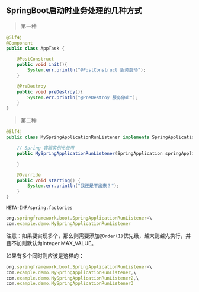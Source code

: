 ## SpringBoot启动时业务处理的几种方式

> 第一种

```java
@Slf4j
@Component
public class AppTask {

    @PostConstruct
    public void init(){
        System.err.println("@PostConstruct 服务启动");
    }

    @PreDestroy
    public void preDestroy(){
        System.err.println("@PreDestroy 服务停止");
    }
}
```

> 第二种

```java
@Slf4j
public class MySpringApplicationRunListener implements SpringApplicationRunListener {

 	// Spring 容器实例化使用
    public MySpringApplicationRunListener(SpringApplication springApplication, String[] args) {

    }

    @Override
    public void starting() {
        System.err.println("我还是不出来？");
    }
}
```

`META-INF/spring.factories`

```javascript
org.springframework.boot.SpringApplicationRunListener=\
com.example.demo.MySpringApplicationRunListener
```



注意：如果要实现多个，那么则需要添加`@Order(1)`优先级，越大则越先执行，并且不加则默认为Integer.MAX_VALUE。

如果有多个同时则应该是这样的：

```javascript
org.springframework.boot.SpringApplicationRunListener=\
com.example.demo.MySpringApplicationRunListener,\
com.example.demo.MySpringApplicationRunListener2,\
com.example.demo.MySpringApplicationRunListener3
```

